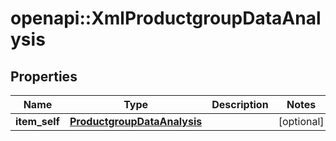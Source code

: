 # openapi::XmlProductgroupDataAnalysis


## Properties
Name | Type | Description | Notes
------------ | ------------- | ------------- | -------------
**item_self** | [**ProductgroupDataAnalysis**](ProductgroupDataAnalysis.md) |  | [optional] 


